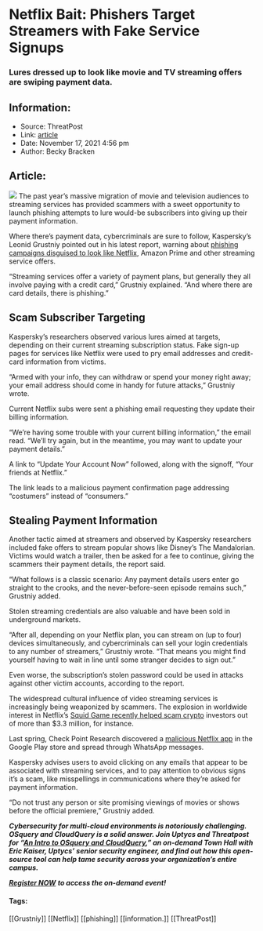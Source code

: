 # Netflix Bait: Phishers Target Streamers with Fake Service Signups
### Lures dressed up to look like movie and TV streaming offers are swiping payment data.

## Information:
+ Source: ThreatPost
+ Link: [article](https://kasperskycontenthub.com/threatpost-global/?p=176422)
+ Date: November 17, 2021  4:56 pm
+ Author: Becky Bracken


## Article:
![](https://media.threatpost.com/wp-content/uploads/sites/103/2021/11/17165010/Netflix-e1637185832928.png)
The past year’s massive migration of movie and television audiences to streaming services has provided scammers with a sweet opportunity to launch phishing attempts to lure would-be subscribers into giving up their payment information.


Where there’s payment data, cybercriminals are sure to follow, Kaspersky’s Leonid Grustniy pointed out in his latest report, warning about [phishing campaigns disguised to look like Netflix](https://www.kaspersky.com/blog/netflix-phishing/42927/), Amazon Prime and other streaming service offers.


“Streaming services offer a variety of payment plans, but generally they all involve paying with a credit card,” Grustniy explained. “And where there are card details, there is phishing.”


**Scam Subscriber Targeting**
-----------------------------


Kaspersky’s researchers observed various lures aimed at targets, depending on their current streaming subscription status. Fake sign-up pages for services like Netflix were used to pry email addresses and credit-card information from victims.


“Armed with your info, they can withdraw or spend your money right away; your email address should come in handy for future attacks,” Grustniy wrote.


Current Netflix subs were sent a phishing email requesting they update their billing information.


“We’re having some trouble with your current billing information,” the email read. “We’ll try again, but in the meantime, you may want to update your payment details.”


A link to “Update Your Account Now” followed, along with the signoff, “Your friends at Netflix.”


The link leads to a malicious payment confirmation page addressing “costumers” instead of “consumers.”


**Stealing Payment Information**
--------------------------------


Another tactic aimed at streamers and observed by Kaspersky researchers included fake offers to stream popular shows like Disney’s The Mandalorian. Victims would watch a trailer, then be asked for a fee to continue, giving the scammers their payment details, the report said.


“What follows is a classic scenario: Any payment details users enter go straight to the crooks, and the never-before-seen episode remains such,” Grustniy added.


Stolen streaming credentials are also valuable and have been sold in underground markets.


“After all, depending on your Netflix plan, you can stream on (up to four) devices simultaneously, and cybercriminals can sell your login credentials to any number of streamers,” Grustniy wrote. “That means you might find yourself having to wait in line until some stranger decides to sign out.”


Even worse, the subscription’s stolen password could be used in attacks against other victim accounts, according to the report.


The widespread cultural influence of video streaming services is increasingly being weaponized by scammers. The explosion in worldwide interest in Netflix’s [Squid Game recently helped scam crypto](https://threatpost.com/squid-game-crypto-scammers-investors/175951/) investors out of more than $3.3 million, for instance.


Last spring, Check Point Research discovered a [malicious Netflix app](https://threatpost.com/netflix-app-google-play-malware-whatsapp/165288/) in the Google Play store and spread through WhatsApp messages.


Kaspersky advises users to avoid clicking on any emails that appear to be associated with streaming services, and to pay attention to obvious signs it’s a scam, like misspellings in communications where they’re asked for payment information.


“Do not trust any person or site promising viewings of movies or shows before the official premiere,” Grustniy added.


***Cybersecurity for multi-cloud environments is notoriously challenging. OSquery and CloudQuery is a solid answer. Join Uptycs and Threatpost for “***[***An Intro to OSquery and CloudQuery***](https://bit.ly/3wf2vTP)***,” an on-demand Town Hall with Eric Kaiser, Uptycs’ senior security engineer, and find out how this open-source tool can help tame security across your organization’s entire campus.***


[***Register NOW***](https://bit.ly/3wf2vTP) ***to access the on-demand event!***




#### Tags:
[[Grustniy]] [[Netflix]] [[phishing]] [[information.]] [[ThreatPost]]
